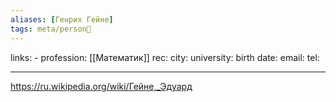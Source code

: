 ```yaml
---
aliases: [Генрих Гейне]
tags: meta/person👤
---
```

links: -
profession: [[Математик]]
rec:
city: 
university: 
birth date:
email:
tel:

---

https://ru.wikipedia.org/wiki/Гейне,_Эдуард